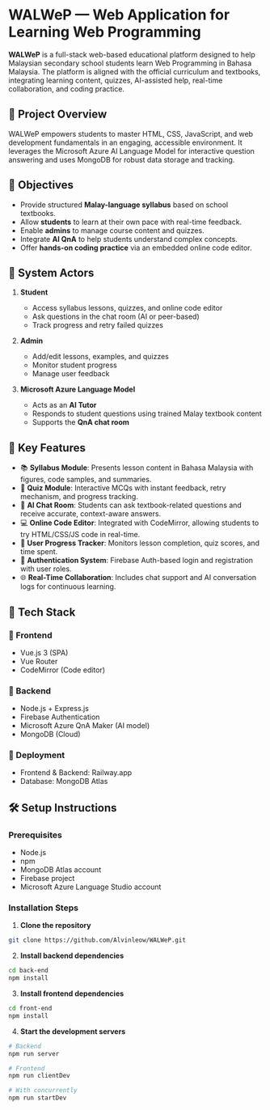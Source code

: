 # WALWeP — Web Application for Learning Web Programming

**WALWeP** is a full-stack web-based educational platform designed to help Malaysian secondary school students learn Web Programming in Bahasa Malaysia. The platform is aligned with the official curriculum and textbooks, integrating learning content, quizzes, AI-assisted help, real-time collaboration, and coding practice.

## 🚀 Project Overview

WALWeP empowers students to master HTML, CSS, JavaScript, and web development fundamentals in an engaging, accessible environment. It leverages the Microsoft Azure AI Language Model for interactive question answering and uses MongoDB for robust data storage and tracking.

## 🎯 Objectives

- Provide structured **Malay-language syllabus** based on school textbooks.
- Allow **students** to learn at their own pace with real-time feedback.
- Enable **admins** to manage course content and quizzes.
- Integrate **AI QnA** to help students understand complex concepts.
- Offer **hands-on coding practice** via an embedded online code editor.

## 👥 System Actors

1. **Student**
   - Access syllabus lessons, quizzes, and online code editor
   - Ask questions in the chat room (AI or peer-based)
   - Track progress and retry failed quizzes

2. **Admin**
   - Add/edit lessons, examples, and quizzes
   - Monitor student progress
   - Manage user feedback

3. **Microsoft Azure Language Model**
   - Acts as an **AI Tutor**
   - Responds to student questions using trained Malay textbook content
   - Supports the **QnA chat room**

## 🧠 Key Features

- 📚 **Syllabus Module**: Presents lesson content in Bahasa Malaysia with figures, code samples, and summaries.
- 🧪 **Quiz Module**: Interactive MCQs with instant feedback, retry mechanism, and progress tracking.
- 💬 **AI Chat Room**: Students can ask textbook-related questions and receive accurate, context-aware answers.
- 💻 **Online Code Editor**: Integrated with CodeMirror, allowing students to try HTML/CSS/JS code in real-time.
- 👥 **User Progress Tracker**: Monitors lesson completion, quiz scores, and time spent.
- 🔐 **Authentication System**: Firebase Auth-based login and registration with user roles.
- 🌐 **Real-Time Collaboration**: Includes chat support and AI conversation logs for continuous learning.

## 🧰 Tech Stack

### 🔹 Frontend
- Vue.js 3 (SPA)
- Vue Router
- CodeMirror (Code editor)

### 🔹 Backend
- Node.js + Express.js
- Firebase Authentication
- Microsoft Azure QnA Maker (AI model)
- MongoDB (Cloud)

### 🔹 Deployment
- Frontend & Backend: Railway.app
- Database: MongoDB Atlas

## 🛠️ Setup Instructions

### Prerequisites
- Node.js
- npm
- MongoDB Atlas account
- Firebase project
- Microsoft Azure Language Studio account

### Installation Steps

1. **Clone the repository**
```bash
git clone https://github.com/Alvinleow/WALWeP.git
```

2. **Install backend dependencies**
```bash
cd back-end
npm install
```

3. **Install frontend dependencies**
```bash
cd front-end
npm install
```

4. **Start the development servers**
```bash
# Backend
npm run server

# Frontend
npm run clientDev

# With concurrently
npm run startDev
```
